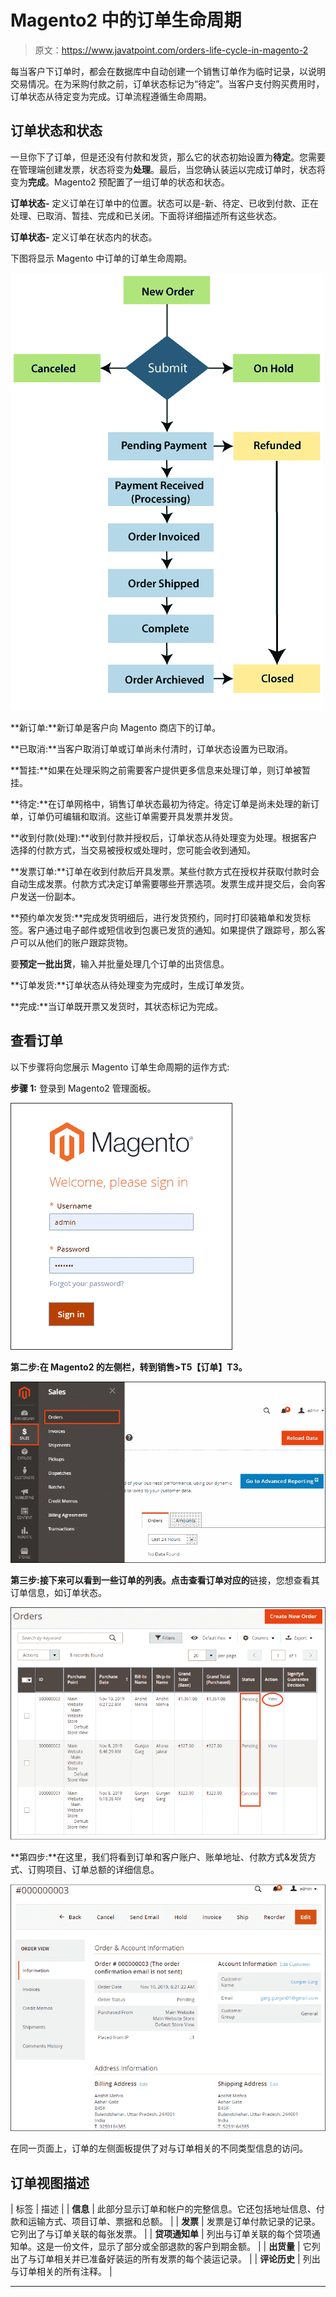 # Magento2 中的订单生命周期

> 原文：<https://www.javatpoint.com/orders-life-cycle-in-magento-2>

每当客户下订单时，都会在数据库中自动创建一个销售订单作为临时记录，以说明交易情况。在为采购付款之前，订单状态标记为“待定”。当客户支付购买费用时，订单状态从待定变为完成。订单流程遵循生命周期。

## 订单状态和状态

一旦你下了订单，但是还没有付款和发货，那么它的状态初始设置为**待定**。您需要在管理端创建发票，状态将变为**处理**。最后，当您确认装运以完成订单时，状态将变为**完成**。Magento2 预配置了一组订单的状态和状态。

**订单状态-** 定义订单在订单中的位置。状态可以是-新、待定、已收到付款、正在处理、已取消、暂挂、完成和已关闭。下面将详细描述所有这些状态。

**订单状态-** 定义订单在状态内的状态。

下图将显示 Magento 中订单的订单生命周期。

![Orders Life Cycle in Magento2](img/03bc5e635a01b49442b9f7d25b68bf13.png)

**新订单:**新订单是客户向 Magento 商店下的订单。

**已取消:**当客户取消订单或订单尚未付清时，订单状态设置为已取消。

**暂挂:**如果在处理采购之前需要客户提供更多信息来处理订单，则订单被暂挂。

**待定:**在订单网格中，销售订单状态最初为待定。待定订单是尚未处理的新订单，订单仍可编辑和取消。这些订单需要开具发票并发货。

**收到付款(处理):**收到付款并授权后，订单状态从待处理变为处理。根据客户选择的付款方式，当交易被授权或处理时，您可能会收到通知。

**发票订单:**订单在收到付款后开具发票。某些付款方式在授权并获取付款时会自动生成发票。付款方式决定订单需要哪些开票选项。发票生成并提交后，会向客户发送一份副本。

**预约单次发货:**完成发货明细后，进行发货预约，同时打印装箱单和发货标签。客户通过电子邮件或短信收到包裹已发货的通知。如果提供了跟踪号，那么客户可以从他们的账户跟踪货物。

要**预定一批出货**，输入并批量处理几个订单的出货信息。

**订单发货:**订单状态从待处理变为完成时，生成订单发货。

**完成:**当订单既开票又发货时，其状态标记为完成。

## 查看订单

以下步骤将向您展示 Magento 订单生命周期的运作方式:

**步骤 1:** 登录到 Magento2 管理面板。

![Orders Life Cycle in Magento2](img/05c23d73bebe554320503cc1f91a869d.png)

**第二步:**在 Magento2 的左侧栏，转到**销售>T5【订单】T3。**

![Orders Life Cycle in Magento2](img/e6e52f8420ff3178e064d1282cbb197b.png)

**第三步:**接下来可以看到一些订单的列表。点击**查看订单对应的**链接，您想查看其订单信息，如订单状态。

![Orders Life Cycle in Magento2](img/5422b32692dfc138e9c822eae94dac0e.png)

**第四步:**在这里，我们将看到订单和客户账户、账单地址、付款方式&发货方式、订购项目、订单总额的详细信息。

![Orders Life Cycle in Magento2](img/46c74e8e559e24cdbbd11d57f7f682dc.png)

在同一页面上，订单的左侧面板提供了对与订单相关的不同类型信息的访问。

## 订单视图描述

| 标签 | 描述 |
| **信息** | 此部分显示订单和帐户的完整信息。它还包括地址信息、付款和运输方式、项目订单、票据和总额。 |
| **发票** | 发票是订单付款记录的记录。它列出了与订单关联的每张发票。 |
| **贷项通知单** | 列出与订单关联的每个贷项通知单。这是一份文件，显示了部分或全部退款的客户到期金额。 |
| **出货量** | 它列出了与订单相关并已准备好装运的所有发票的每个装运记录。 |
| **评论历史** | 列出与订单相关的所有注释。 |

* * *